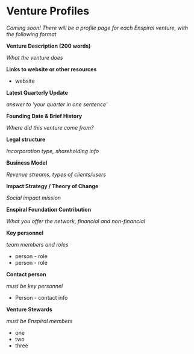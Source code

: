 # Venture Profiles

*Coming soon! There will be a profile page for each Enspiral venture, with the following format*

**Venture Description (200 words)**

*What the venture does*

**Links to website or other resources**
* website

**Latest Quarterly Update**

*answer to 'your quarter in one sentence'*


**Founding Date & Brief History**

*Where did this venture come from?*


**Legal structure**

*Incorporation type, shareholding info*

**Business Model**

*Revenue streams, types of clients/users*

**Impact Strategy / Theory of Change**

*Social impact mission*


**Enspiral Foundation Contribution**

*What you offer the network, financial and non-financial*


**Key personnel**

*team members and roles*
* person - role
* person - role

**Contact person** 

*must be key personnel*

* Person - contact info

**Venture Stewards** 

*must be Enspiral members*

* one 
* two
* three